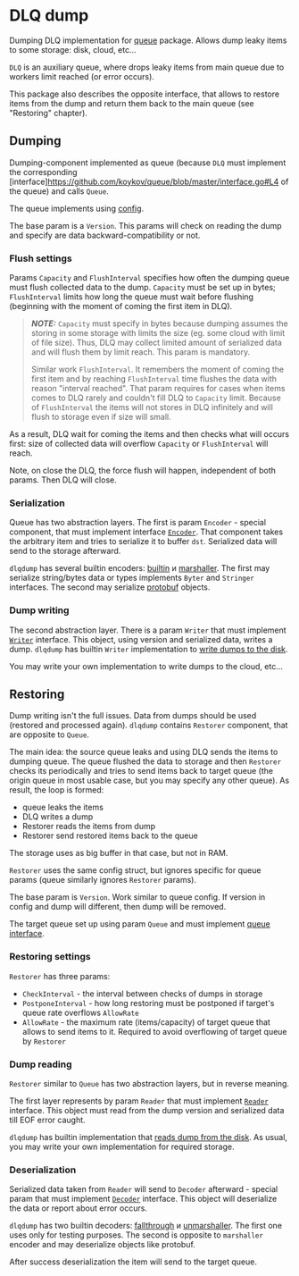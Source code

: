 # DLQ dump

Dumping DLQ implementation for [queue](https://github.com/koykov/queue) package. Allows dump leaky items to some storage:
disk, cloud, etc...

`DLQ` is an auxiliary queue, where drops leaky items from main queue due to workers limit reached (or error occurs).

This package also describes the opposite interface, that allows to restore items from the dump and return them back to
the main queue (see "Restoring" chapter).

## Dumping

Dumping-component implemented as queue (because `DLQ` must implement the corresponding
[interface]https://github.com/koykov/queue/blob/master/interface.go#L4 of the queue) and calls `Queue`.

The queue implements using [config](https://github.com/koykov/dlqdump/blob/master/config.go#L18).

The base param is a `Version`. This params will check on reading the dump and specify are data backward-compatibility or
not.

### Flush settings

Params `Capacity` and `FlushInterval` specifies how often the dumping queue must flush collected data to the dump.
`Capacity` must be set up in bytes; `FlushInterval` limits how long the queue must wait before flushing (beginning with
the moment of coming the first item in DLQ).

> **_NOTE:_**  `Capacity` must specify in bytes because dumping assumes the storing in some storage with limits the size
> (eg. some cloud with limit of file size). Thus, DLQ may collect limited amount of serialized data and will flush them
> by limit reach. This param is mandatory.
> 
> Similar work `FlushInterval`. It remembers the moment of coming the first item and by reaching `FlushInterval` time
> flushes the data with reason "interval reached". That param requires for cases when items comes to DLQ rarely and
> couldn't fill DLQ to `Capacity` limit. Because of `FlushInterval` the items will not stores in DLQ infinitely and will
> flush to storage even if size will small.

As a result, DLQ wait for coming the items and then checks what will occurs first: size of collected data will overflow
`Capacity` or `FlushInterval` will reach.

Note, on close the DLQ, the force flush will happen, independent of both params. Then DLQ will close.

### Serialization

Queue has two abstraction layers. The first is param `Encoder` - special component, that must implement interface
[`Encoder`](encoder.go). That component takes the arbitrary item and tries to serialize it to buffer `dst`.
Serialized data will send to the storage afterward.

`dlqdump` has several builtin encoders:
[builtin](encoder/builtin.go) и
[marshaller](encoder/marshaller.go).
The first may serialize string/bytes data or types implements `Byter` and `Stringer` interfaces.
The second may serialize [protobuf](https://en.wikipedia.org/wiki/Protocol_Buffers) objects.

### Dump writing

The second abstraction layer. There is a param `Writer` that must implement [`Writer`](writer.go) interface. This object,
using version and serialized data, writes a dump. `dlqdump` has builtin `Writer` implementation to 
[write dumps to the disk](fs).

You may write your own implementation to write dumps to the cloud, etc...

## Restoring

Dump writing isn't the full issues. Data from dumps should be used (restored and processed again). `dlqdump` contains
`Restorer` component, that are opposite to `Queue`.

The main idea: the source queue leaks and using DLQ sends the items to dumping queue. The queue flushed the data to
storage and then `Restorer` checks its periodically and tries to send items back to target queue (the origin queue in
most usable case, but you may specify any other queue).
As result, the loop is formed:
* queue leaks the items
* DLQ writes a dump
* Restorer reads the items from dump
* Restorer send restored items back to the queue

The storage uses as big buffer in that case, but not in RAM.

`Restorer` uses the same config struct, but ignores specific for queue params (queue similarly ignores `Restorer` params).

The base param is `Version`. Work similar to queue config. If version in config and dump will different, then dump will
be removed.

The target queue set up using param `Queue` and must implement [queue interface](https://github.com/koykov/queue/blob/master/interface.go#L4).

### Restoring settings

`Restorer` has three params:
* `CheckInterval` - the interval between checks of dumps in storage
* `PostponeInterval` - how long restoring must be postponed if target's queue rate overflows `AllowRate`
* `AllowRate` - the maximum rate (items/capacity) of target queue that allows to send items to it. Required to avoid
overflowing of target queue by `Restorer`

### Dump reading

`Restorer` similar to `Queue` has two abstraction layers, but in reverse meaning.

The first layer represents by param `Reader` that must implement [`Reader`](reader.go) interface. This object must read
from the dump version and serialized data till EOF error caught.

`dlqdump` has builtin implementation that [reads dump from the disk](fs). As usual, you may write your own implementation
for required storage.

### Deserialization

Serialized data taken from `Reader` will send to `Decoder` afterward - special param that must implement
[`Decoder`](decoder.go) interface. This object will deserialize the data or report about error occurs.

`dlqdump` has two builtin decoders:
[fallthrough](decoder/fallthrough.go) и
[unmarshaller](decoder/unmarshaller.go). The first one uses only for testing purposes. The second is opposite to
`marshaller` encoder and may deserialize objects like protobuf.

After success deserialization the item will send to the target queue.

